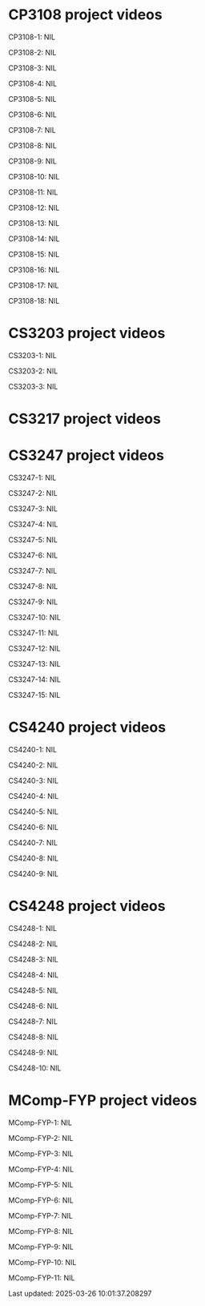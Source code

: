 # CP3108 project videos
CP3108-1: NIL

CP3108-2: NIL

CP3108-3: NIL

CP3108-4: NIL

CP3108-5: NIL

CP3108-6: NIL

CP3108-7: NIL

CP3108-8: NIL

CP3108-9: NIL

CP3108-10: NIL

CP3108-11: NIL

CP3108-12: NIL

CP3108-13: NIL

CP3108-14: NIL

CP3108-15: NIL

CP3108-16: NIL

CP3108-17: NIL

CP3108-18: NIL

# CS3203 project videos
CS3203-1: NIL

CS3203-2: NIL

CS3203-3: NIL

# CS3217 project videos
# CS3247 project videos
CS3247-1: NIL

CS3247-2: NIL

CS3247-3: NIL

CS3247-4: NIL

CS3247-5: NIL

CS3247-6: NIL

CS3247-7: NIL

CS3247-8: NIL

CS3247-9: NIL

CS3247-10: NIL

CS3247-11: NIL

CS3247-12: NIL

CS3247-13: NIL

CS3247-14: NIL

CS3247-15: NIL

# CS4240 project videos
CS4240-1: NIL

CS4240-2: NIL

CS4240-3: NIL

CS4240-4: NIL

CS4240-5: NIL

CS4240-6: NIL

CS4240-7: NIL

CS4240-8: NIL

CS4240-9: NIL

# CS4248 project videos
CS4248-1: NIL

CS4248-2: NIL

CS4248-3: NIL

CS4248-4: NIL

CS4248-5: NIL

CS4248-6: NIL

CS4248-7: NIL

CS4248-8: NIL

CS4248-9: NIL

CS4248-10: NIL

# MComp-FYP project videos
MComp-FYP-1: NIL

MComp-FYP-2: NIL

MComp-FYP-3: NIL

MComp-FYP-4: NIL

MComp-FYP-5: NIL

MComp-FYP-6: NIL

MComp-FYP-7: NIL

MComp-FYP-8: NIL

MComp-FYP-9: NIL

MComp-FYP-10: NIL

MComp-FYP-11: NIL

Last updated: 2025-03-26 10:01:37.208297